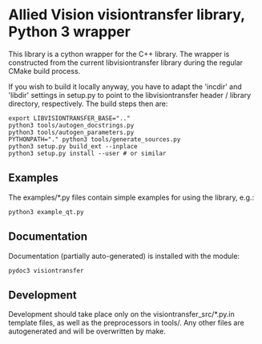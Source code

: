Allied Vision visiontransfer library, Python 3 wrapper
=====================================================

This library is a cython wrapper for the C++ library. The wrapper is
constructed from the current libvisiontransfer library during the
regular CMake build process.

If you wish to build it locally anyway, you have to adapt the 'incdir'
and 'libdir' settings in setup.py to point to the libvisiontransfer
header / library directory, respectively. The build steps then are:

    export LIBVISIONTRANSFER_BASE=".."
    python3 tools/autogen_docstrings.py
    python3 tools/autogen_parameters.py
    PYTHONPATH="." python3 tools/generate_sources.py
    python3 setup.py build_ext --inplace
    python3 setup.py install --user # or similar

Examples
--------

The examples/*.py files contain simple examples for using the library, e.g.:

    python3 example_qt.py

Documentation
-------------

Documentation (partially auto-generated) is installed with the module:

    pydoc3 visiontransfer

Development
-----------

Development should take place only on the visiontransfer_src/*.py.in
template files, as well as the preprocessors in tools/.
Any other files are autogenerated and will be overwritten by make.

